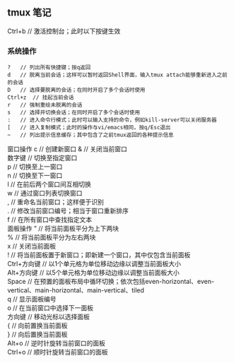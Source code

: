 tmux 笔记
--------------
Ctrl+b  // 激活控制台；此时以下按键生效

### 系统操作     
    ?   // 列出所有快捷键；按q返回
    d   // 脱离当前会话；这样可以暂时返回Shell界面，输入tmux attach能够重新进入之前的会话
    D   // 选择要脱离的会话；在同时开启了多个会话时使用
    Ctrl+z  // 挂起当前会话
    r   // 强制重绘未脱离的会话
    s   // 选择并切换会话；在同时开启了多个会话时使用
    :   // 进入命令行模式；此时可以输入支持的命令，例如kill-server可以关闭服务器 
    [   // 进入复制模式；此时的操作与vi/emacs相同，按q/Esc退出 
    ~   // 列出提示信息缓存；其中包含了之前tmux返回的各种提示信息  
窗口操作 
    c   // 创建新窗口 
    &   // 关闭当前窗口     
    数字键 // 切换至指定窗口     
    p   // 切换至上一窗口     
    n   // 切换至下一窗口     
    l   // 在前后两个窗口间互相切换     
    w   // 通过窗口列表切换窗口     
    ,   // 重命名当前窗口；这样便于识别     
    .   // 修改当前窗口编号；相当于窗口重新排序     
    f   // 在所有窗口中查找指定文本     
面板操作 
    ”   // 将当前面板平分为上下两块     
    %   // 将当前面板平分为左右两块     
    x   // 关闭当前面板     
    !   // 将当前面板置于新窗口；即新建一个窗口，其中仅包含当前面板     
    Ctrl+方向键    // 以1个单元格为单位移动边缘以调整当前面板大小     
    Alt+方向键 // 以5个单元格为单位移动边缘以调整当前面板大小     
    Space   // 在预置的面板布局中循环切换；依次包括even-horizontal、even-vertical、main-horizontal、main-vertical、tiled     
    q   // 显示面板编号     
    o   // 在当前窗口中选择下一面板     
    方向键 // 移动光标以选择面板     
    {   // 向前置换当前面板     
    }   // 向后置换当前面板     
    Alt+o   // 逆时针旋转当前窗口的面板     
    Ctrl+o  // 顺时针旋转当前窗口的面板 
